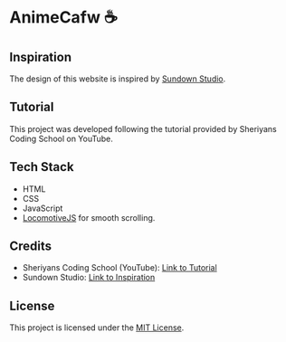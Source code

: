# AnimeCafw ☕

## Inspiration
The design of this website is inspired by [Sundown Studio](https://sundown-studio.com).

## Tutorial
This project was developed following the tutorial provided by Sheriyans Coding School on YouTube.

## Tech Stack
- HTML
- CSS
- JavaScript
- [LocomotiveJS](https://github.com/locomotivemtl/locomotive-scroll) for smooth scrolling.



## Credits
- Sheriyans Coding School (YouTube): [Link to Tutorial](https://youtu.be/6VbETTS67rM?si=jBDn1M3MZmNKuvSU)
- Sundown Studio: [Link to Inspiration](https://sundown-studio.com)

## License
This project is licensed under the [MIT License](LICENSE).
